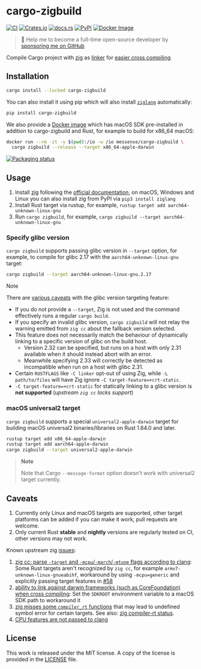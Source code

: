 # cargo-zigbuild

[![CI](https://github.com/rust-cross/cargo-zigbuild/workflows/CI/badge.svg)](https://github.com/rust-cross/cargo-zigbuild/actions?query=workflow%3ACI)
[![Crates.io](https://img.shields.io/crates/v/cargo-zigbuild.svg)](https://crates.io/crates/cargo-zigbuild)
[![docs.rs](https://docs.rs/cargo-zigbuild/badge.svg)](https://docs.rs/cargo-zigbuild/)
[![PyPI](https://img.shields.io/pypi/v/cargo-zigbuild.svg)](https://pypi.org/project/cargo-zigbuild)
[![Docker Image](https://img.shields.io/docker/pulls/messense/cargo-zigbuild.svg?maxAge=2592000)](https://hub.docker.com/r/messense/cargo-zigbuild/)

> 🚀 Help me to become a full-time open-source developer by [sponsoring me on GitHub](https://github.com/sponsors/messense)

Compile Cargo project with [zig](https://github.com/ziglang/zig) as [linker](https://andrewkelley.me/post/zig-cc-powerful-drop-in-replacement-gcc-clang.html) for
[easier cross compiling](https://actually.fyi/posts/zig-makes-rust-cross-compilation-just-work/).

## Installation

```bash
cargo install --locked cargo-zigbuild
```

You can also install it using pip which will also install [`ziglang`](https://pypi.org/project/ziglang/) automatically:

```bash
pip install cargo-zigbuild
```

We also provide a [Docker image](https://hub.docker.com/r/messense/cargo-zigbuild) which has macOS SDK pre-installed in addition to cargo-zigbuild and Rust,
for example to build for x86_64 macOS:

```bash
docker run --rm -it -v $(pwd):/io -w /io messense/cargo-zigbuild \
  cargo zigbuild --release --target x86_64-apple-darwin
```

[![Packaging status](https://repology.org/badge/vertical-allrepos/cargo-zigbuild.svg?columns=4)](https://repology.org/project/cargo-zigbuild/versions)

## Usage

1. Install [zig](https://ziglang.org/) following the [official documentation](https://ziglang.org/learn/getting-started/#installing-zig),
on macOS, Windows and Linux you can also install zig from PyPI via `pip3 install ziglang`
2. Install Rust target via rustup, for example, `rustup target add aarch64-unknown-linux-gnu`
3. Run `cargo zigbuild`, for example, `cargo zigbuild --target aarch64-unknown-linux-gnu`

### Specify glibc version

`cargo zigbuild` supports passing glibc version in `--target` option, for example,
to compile for glibc 2.17 with the `aarch64-unknown-linux-gnu` target:

```bash
cargo zigbuild --target aarch64-unknown-linux-gnu.2.17
```

> [!NOTE]
> There are [various caveats](https://github.com/rust-cross/cargo-zigbuild/issues/231#issuecomment-1983434802) with the glibc version targeting feature:
> - If you do not provide a `--target`, Zig is not used and the command effectively runs a regular `cargo build`.
> - If you specify an invalid glibc version, `cargo zigbuild` will not relay the warning emitted from `zig cc` about the fallback version selected.
> - This feature does not necessarily match the behaviour of dynamically linking to a specific version of glibc on the build host.
>   - Version 2.32 can be specified, but runs on a host with only 2.31 available when it should instead abort with an error.
>   - Meanwhile specifying 2.33 will correctly be detected as incompatible when run on a host with glibc 2.31.
> - Certain `RUSTFLAGS` like `-C linker` opt-out of using Zig, while `-L path/to/files` will have Zig ignore `-C target-feature=+crt-static`.
> - `-C target-feature=+crt-static` for statically linking to a glibc version is **not supported** (_upstream `zig cc` lacks support_)

### macOS universal2 target

`cargo zigbuild` supports a special `universal2-apple-darwin` target for building macOS universal2 binaries/libraries on Rust 1.64.0 and later.

```bash
rustup target add x86_64-apple-darwin
rustup target add aarch64-apple-darwin
cargo zigbuild --target universal2-apple-darwin
```

> **Note**
>
> Note that Cargo `--message-format` option doesn't work with universal2 target currently.

## Caveats

1. Currently only Linux and macOS targets are supported,
   other target platforms can be added if you can make it work,
   pull requests are welcome.
2. Only current Rust **stable** and **nightly** versions are regularly tested on CI, other versions may not work.

Known upstream zig [issues](https://github.com/ziglang/zig/labels/zig%20cc):

1. [zig cc: parse `-target` and `-mcpu`/`-march`/`-mtune` flags according to clang](https://github.com/ziglang/zig/issues/4911):
   Some Rust targets aren't recognized by `zig cc`, for example `armv7-unknown-linux-gnueabihf`, workaround by using `-mcpu=generic` and
   explicitly passing target features in [#58](https://github.com/rust-cross/cargo-zigbuild/pull/58)
2. [ability to link against darwin frameworks (such as CoreFoundation) when cross compiling](https://github.com/ziglang/zig/issues/1349):
   Set the `SDKROOT` environment variable to a macOS SDK path to workaround it
3. [zig misses some `compiler_rt` functions](https://github.com/ziglang/zig/issues/1290) that may lead to undefined symbol error for certain
   targets. See also: [zig compiler-rt status](https://github.com/ziglang/zig/blob/master/lib/compiler_rt/README.md).
4. [CPU features are not passed to clang](https://github.com/ziglang/zig/issues/10411)

## License

This work is released under the MIT license. A copy of the license is provided
in the [LICENSE](./LICENSE) file.
